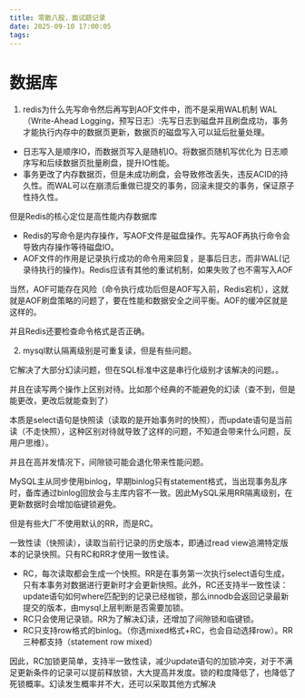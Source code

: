 ```yaml
---
title: 零散八股，面试题记录
date: 2025-09-10 17:00:05
tags:
---
```




# 数据库

1. redis为什么先写命令然后再写到AOF文件中，而不是采用WAL机制
WAL（Write-Ahead Logging，预写日志）:先写日志到磁盘并且刷盘成功，事务才能执行内存中的数据页更新，数据页的磁盘写入可以延后批量处理。

- 日志写入是顺序IO，而数据页写入是随机IO。将数据页随机写优化为 日志顺序写和后续数据页批量刷盘，提升IO性能。
- 事务更改了内存数据页，但是未成功刷盘，会导致修改丢失，违反ACID的持久性。而WAL可以在崩溃后重做已提交的事务，回滚未提交的事务，保证原子性持久性。

但是Redis的核心定位是高性能内存数据库
- Redis的写命令是内存操作，写AOF文件是磁盘操作。先写AOF再执行命令会导致内存操作等待磁盘IO。
- AOF文件的作用是记录执行成功的命令用来回复，是事后日志，而非WAL(记录待执行的操作)。Redis应该有其他的重试机制，如果失败了也不需写入AOF

当然，AOF可能存在风险（命令执行成功后但是AOF写入前，Redis宕机），这就就是AOF刷盘策略的问题了，要在性能和数据安全之间平衡。AOF的缓冲区就是这样的。

并且Redis还要检查命令格式是否正确。



2. mysql默认隔离级别是可重复读，但是有些问题。

它解决了大部分幻读问题，但在SQL标准中这是串行化级别才该解决的问题。。

并且在读写两个操作上区别对待。比如那个经典的不能避免的幻读（查不到，但是能更改，更改后就能查到了）

本质是select语句是快照读（读取的是开始事务时的快照），而update语句是当前读（不走快照），这种区别对待就导致了这样的问题，不知道会带来什么问题，反用户思维）。

并且在高并发情况下，间隙锁可能会退化带来性能问题。



MySQL主从同步使用binlog，早期binlog只有statement格式，当出现事务乱序时，备库通过binlog回放会与主库内容不一致。因此MySQL采用RR隔离级别，在更新数据时会增加临键锁避免。

但是有些大厂不使用默认的RR，而是RC。



一致性读（快照读），读取当前行记录的历史版本，即通过read view追溯特定版本的记录快照。只有RC和RR才使用一致性读。

- RC，每次读取都会生成一个快照。RR是在事务第一次执行select语句生成，只有本事务对数据进行更新时才会更新快照。此外，RC还支持半一致性读：update语句如何where匹配到的记录已经枷锁，那么innodb会返回记录最新提交的版本，由mysql上层判断是否需要加锁。
- RC只会使用记录锁。RR为了解决幻读，还增加了间隙锁和临键锁。
- RC只支持row格式的binlog。（你选mixed格式+RC，也会自动选择row）。RR三种都支持（statement row mixed）

因此，RC加锁更简单，支持半一致性读，减少update语句的加锁冲突，对于不满足更新条件的记录可以提前释放锁，大大提高并发度。锁的粒度降低了，也降低了死锁概率。幻读发生概率并不大，还可以采取其他方式解决
